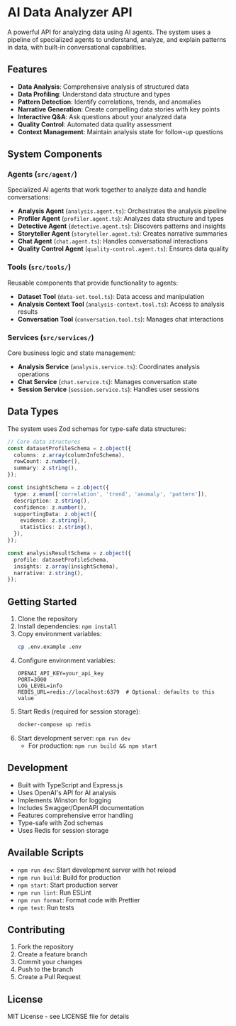 # AI Data Analyzer API

A powerful API for analyzing data using AI agents. The system uses a pipeline of specialized agents to understand, analyze, and explain patterns in data, with built-in conversational capabilities.

## Features

- **Data Analysis**: Comprehensive analysis of structured data
- **Data Profiling**: Understand data structure and types
- **Pattern Detection**: Identify correlations, trends, and anomalies
- **Narrative Generation**: Create compelling data stories with key points
- **Interactive Q&A**: Ask questions about your analyzed data
- **Quality Control**: Automated data quality assessment
- **Context Management**: Maintain analysis state for follow-up questions

## System Components

### Agents (`src/agent/`)
Specialized AI agents that work together to analyze data and handle conversations:

- **Analysis Agent** (`analysis.agent.ts`): Orchestrates the analysis pipeline
- **Profiler Agent** (`profiler.agent.ts`): Analyzes data structure and types
- **Detective Agent** (`detective.agent.ts`): Discovers patterns and insights
- **Storyteller Agent** (`storyteller.agent.ts`): Creates narrative summaries
- **Chat Agent** (`chat.agent.ts`): Handles conversational interactions
- **Quality Control Agent** (`quality-control.agent.ts`): Ensures data quality

### Tools (`src/tools/`)
Reusable components that provide functionality to agents:

- **Dataset Tool** (`data-set.tool.ts`): Data access and manipulation
- **Analysis Context Tool** (`analysis-context.tool.ts`): Access to analysis results
- **Conversation Tool** (`conversation.tool.ts`): Manages chat interactions

### Services (`src/services/`)
Core business logic and state management:

- **Analysis Service** (`analysis.service.ts`): Coordinates analysis operations
- **Chat Service** (`chat.service.ts`): Manages conversation state
- **Session Service** (`session.service.ts`): Handles user sessions

## Data Types

The system uses Zod schemas for type-safe data structures:

```typescript
// Core data structures
const datasetProfileSchema = z.object({
  columns: z.array(columnInfoSchema),
  rowCount: z.number(),
  summary: z.string(),
});

const insightSchema = z.object({
  type: z.enum(['correlation', 'trend', 'anomaly', 'pattern']),
  description: z.string(),
  confidence: z.number(),
  supportingData: z.object({
    evidence: z.string(),
    statistics: z.string(),
  }),
});

const analysisResultSchema = z.object({
  profile: datasetProfileSchema,
  insights: z.array(insightSchema),
  narrative: z.string(),
});
```

## Getting Started

1. Clone the repository
2. Install dependencies: `npm install`
3. Copy environment variables:
   ```bash
   cp .env.example .env
   ```
4. Configure environment variables:
   ```
   OPENAI_API_KEY=your_api_key
   PORT=3000
   LOG_LEVEL=info
   REDIS_URL=redis://localhost:6379  # Optional: defaults to this value
   ```
5. Start Redis (required for session storage):
   ```bash
   docker-compose up redis
   ```
6. Start development server: `npm run dev`
   - For production: `npm run build && npm start`

## Development

- Built with TypeScript and Express.js
- Uses OpenAI's API for AI analysis
- Implements Winston for logging
- Includes Swagger/OpenAPI documentation
- Features comprehensive error handling
- Type-safe with Zod schemas
- Uses Redis for session storage

## Available Scripts

- `npm run dev`: Start development server with hot reload
- `npm run build`: Build for production
- `npm start`: Start production server
- `npm run lint`: Run ESLint
- `npm run format`: Format code with Prettier
- `npm test`: Run tests

## Contributing

1. Fork the repository
2. Create a feature branch
3. Commit your changes
4. Push to the branch
5. Create a Pull Request

## License

MIT License - see LICENSE file for details
